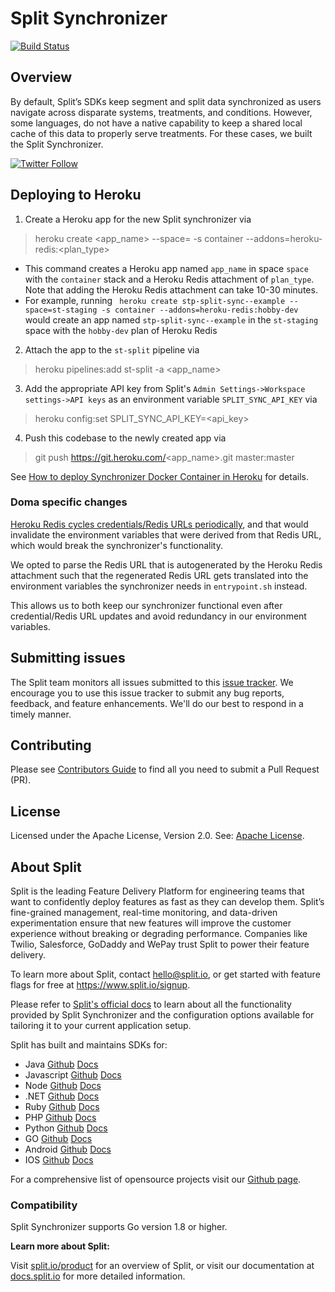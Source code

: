 # Split Synchronizer 
[![Build Status](https://api.travis-ci.com/splitio/split-synchronizer.svg?branch=master)](https://api.travis-ci.com/splitio/split-synchronizer)

## Overview
By default, Split’s SDKs keep segment and split data synchronized as users navigate across disparate systems, treatments, and conditions. However, some languages, do not have a native capability to keep a shared local cache of this data to properly serve treatments. For these cases, we built the Split Synchronizer.

[![Twitter Follow](https://img.shields.io/twitter/follow/splitsoftware.svg?style=social&label=Follow&maxAge=1529000)](https://twitter.com/intent/follow?screen_name=splitsoftware)

## Deploying to Heroku
1. Create a Heroku app for the new Split synchronizer via
> heroku create <app_name> --space=<space> -s container --addons=heroku-redis:<plan_type>
    
  - This command creates a Heroku app named `app_name` in space `space` with the `container` stack and a Heroku Redis attachment of `plan_type`. Note that adding the Heroku Redis attachment can take 10-30 minutes.
  - For example, running ` heroku create stp-split-sync--example --space=st-staging -s container --addons=heroku-redis:hobby-dev` would create an app named `stp-split-sync--example` in the `st-staging` space with the `hobby-dev` plan of Heroku Redis

2. Attach the app to the `st-split` pipeline via
> heroku pipelines:add st-split -a <app_name>

3. Add the appropriate API key from Split's `Admin Settings->Workspace settings->API keys` as an environment variable `SPLIT_SYNC_API_KEY` via
> heroku config:set SPLIT_SYNC_API_KEY=<api_key>

4. Push this codebase to the newly created app via 
> git push https://git.heroku.com/<app_name>.git master:master

See [How to deploy Synchronizer Docker Container in Heroku](https://help.split.io/hc/en-us/articles/360033291832-How-to-deploy-Synchronizer-Docker-Container-in-Heroku-) for details.

### Doma specific changes
[Heroku Redis cycles credentials/Redis URLs periodically](https://help.heroku.com/VN3D085X/why-have-my-heroku-redis-credentials-changed), and that would invalidate the environment variables that were derived from that Redis URL, which would break the synchronizer's functionality. 

We opted to parse the Redis URL that is autogenerated by the Heroku Redis attachment such that the regenerated Redis URL gets translated into the environment variables the synchronizer needs in `entrypoint.sh` instead. 

This allows us to both keep our synchronizer functional even after credential/Redis URL updates and avoid redundancy in our environment variables.

## Submitting issues 
The Split team monitors all issues submitted to this [issue tracker](https://github.com/splitio/split-synchronizer/issues). We encourage you to use this issue tracker to submit any bug reports, feedback, and feature enhancements. We'll do our best to respond in a timely manner.

## Contributing
Please see [Contributors Guide](CONTRIBUTORS-GUIDE.md) to find all you need to submit a Pull Request (PR).

## License
Licensed under the Apache License, Version 2.0. See: [Apache License](http://www.apache.org/licenses/).

## About Split

Split is the leading Feature Delivery Platform for engineering teams that want to confidently deploy features as fast as they can develop them. Split’s fine-grained management, real-time monitoring, and data-driven experimentation ensure that new features will improve the customer experience without breaking or degrading performance. Companies like Twilio, Salesforce, GoDaddy and WePay trust Split to power their feature delivery.

To learn more about Split, contact hello@split.io, or get started with feature flags for free at https://www.split.io/signup.

Please refer to [Split's official docs](https://help.split.io/hc/en-us/articles/360019686092-Split-Synchronizer-Proxy) to learn about all the functionality provided by Split Synchronizer and the configuration options available for tailoring it to your current application setup.

Split has built and maintains SDKs for:

* Java [Github](https://github.com/splitio/java-client) [Docs](https://help.split.io/hc/en-us/articles/360020405151-Java-SDK)
* Javascript [Github](https://github.com/splitio/javascript-client) [Docs](https://help.split.io/hc/en-us/articles/360020448791-JavaScript-SDK)
* Node [Github](https://github.com/splitio/javascript-client) [Docs](https://help.split.io/hc/en-us/articles/360020564931-Node-js-SDK)
* .NET [Github](https://github.com/splitio/.net-core-client) [Docs](https://help.split.io/hc/en-us/articles/360020240172--NET-SDK)
* Ruby [Github](https://github.com/splitio/ruby-client) [Docs](https://help.split.io/hc/en-us/articles/360020673251-Ruby-SDK)
* PHP [Github](https://github.com/splitio/php-client) [Docs](https://help.split.io/hc/en-us/articles/360020350372-PHP-SDK)
* Python [Github](https://github.com/splitio/python-client) [Docs](https://help.split.io/hc/en-us/articles/360020359652-Python-SDK)
* GO [Github](https://github.com/splitio/go-client) [Docs](https://help.split.io/hc/en-us/articles/360020093652-Go-SDK)
* Android [Github](https://github.com/splitio/android-client) [Docs](https://help.split.io/hc/en-us/articles/360020343291-Android-SDK)
* IOS [Github](https://github.com/splitio/ios-client) [Docs](https://help.split.io/hc/en-us/articles/360020401491-iOS-SDK)

For a comprehensive list of opensource projects visit our [Github page](https://github.com/splitio?utf8=%E2%9C%93&query=%20only%3Apublic%20).

### Compatibility
Split Synchronizer supports Go version 1.8 or higher.

**Learn more about Split:**

Visit [split.io/product](https://www.split.io/product) for an overview of Split, or visit our documentation at [docs.split.io](https://help.split.io/hc/en-us) for more detailed information.